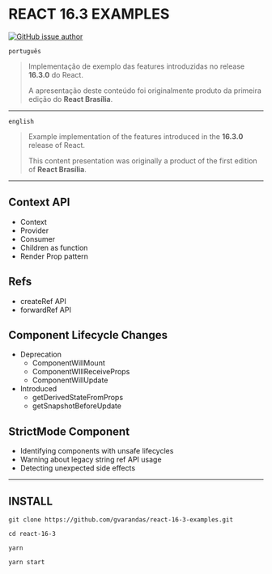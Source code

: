 # REACT 16.3 EXAMPLES #


[![GitHub issue author](https://img.shields.io/badge/author-gvarandas-brightgreen.svg)](https://github.com/gvarandas)

`português`

> Implementação de exemplo das features introduzidas no release **16.3.0** do React.
>
> A apresentação deste conteúdo foi originalmente produto da primeira edição do **React Brasília**.

---

`english`

> Example implementation of the features introduced in the **16.3.0** release of React.
>
> This content presentation was originally a product of the first edition of **React Brasília**.

---

## Context API

* Context
* Provider
* Consumer
* Children as function
* Render Prop pattern

## Refs

* createRef API
* forwardRef API

## Component Lifecycle Changes

* Deprecation
  * ComponentWillMount
  * ComponentWIllReceiveProps
  * ComponentWillUpdate
* Introduced
  * getDerivedStateFromProps
  * getSnapshotBeforeUpdate

## StrictMode Component

* Identifying components with unsafe lifecycles
* Warning about legacy string ref API usage
* Detecting unexpected side effects

---

## INSTALL

`git clone https://github.com/gvarandas/react-16-3-examples.git`

`cd react-16-3`

`yarn`

`yarn start`